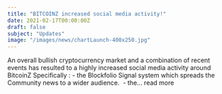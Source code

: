 ```yaml
---
title: "BITCOINZ increased social media activity!"
date: 2021-02-17T00:00:00Z
draft: false
subject: "Updates"
image: "/images/news/chartLaunch-400x250.jpg"
---
```


An overall bullish cryptocurrency market and a combination of recent events has resulted to a highly increased social media activity around BitcoinZ Specifically : - the Blockfolio Signal system which spreads the Community news to a wider audience.  - the...
read more
